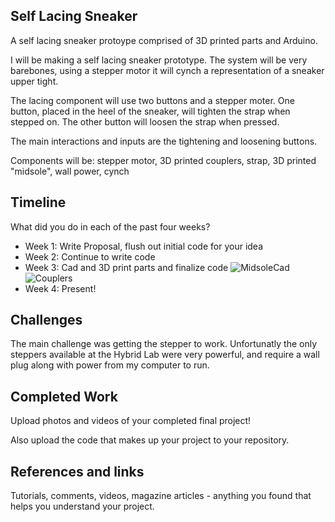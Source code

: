 ## Self Lacing Sneaker

A self lacing sneaker protoype comprised of 3D printed parts and Arduino.

I will be making a self lacing sneaker prototype. The system will be very barebones, using a stepper motor it will cynch a representation of a sneaker upper tight.

The lacing component will use two buttons and a stepper moter. One button, placed in the heel of the sneaker, will tighten the strap when stepped on. The other button will loosen the strap when pressed.

The main interactions and inputs are the tightening and loosening buttons.

Components will be: stepper motor, 3D printed couplers, strap, 3D printed "midsole", wall power, cynch

## Timeline

What did you do in each of the past four weeks?

- Week 1: Write Proposal, flush out initial code for your idea
- Week 2: Continue to write code
- Week 3: Cad and 3D print parts and finalize code
![MidsoleCad](https://github.com/asweeks/final-proposal-1.md/blob/master/explodedMidsole.PNG)
![Couplers](https://github.com/asweeks/final-proposal-1.md/blob/master/couplers.PNG)
- Week 4: Present!
 
## Challenges

The main challenge was getting the stepper to work. Unfortunatly the only steppers available at the Hybrid Lab were very powerful, and require a wall plug along with power from my computer to run.

## Completed Work

Upload photos and videos of your completed final project!

Also upload the code that makes up your project to your repository.

## References and links

Tutorials, comments, videos, magazine articles - anything you found that helps you understand your project.
